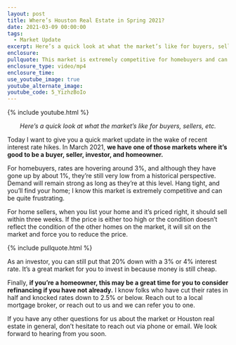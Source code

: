```yaml
---
layout: post
title: Where’s Houston Real Estate in Spring 2021?
date: 2021-03-09 00:00:00
tags:
  - Market Update
excerpt: Here’s a quick look at what the market’s like for buyers, sellers, etc.
enclosure:
pullquote: This market is extremely competitive for homebuyers and can be frustrating.
enclosure_type: video/mp4
enclosure_time:
use_youtube_image: true
youtube_alternate_image:
youtube_code: 5_YizhzBoIo
---
```

{% include youtube.html %}

<p style="text-align: center;"><em>Here’s a quick look at what the market’s like for buyers, sellers, etc.</em></p>

Today I want to give you a quick market update in the wake of recent interest rate hikes. In March 2021, **we have one of those markets where it’s good to be a buyer, seller, investor, and homeowner.**

For homebuyers, rates are hovering around 3%, and although they have gone up by about 1%, they’re still very low from a historical perspective. Demand will remain strong as long as they’re at this level. Hang tight, and you’ll find your home; I know this market is extremely competitive and can be quite frustrating.

For home sellers, when you list your home and it’s priced right, it should sell within three weeks. If the price is either too high or the condition doesn’t reflect the condition of the other homes on the market, it will sit on the market and force you to reduce the price.

{% include pullquote.html %}

As an investor, you can still put that 20% down with a 3% or 4% interest rate. It’s a great market for you to invest in because money is still cheap.

Finally, **if you’re a homeowner, this may be a great time for you to consider refinancing if you have not already.** I know folks who have cut their rates in half and knocked rates down to 2.5% or below. Reach out to a local mortgage broker, or reach out to us and we can refer you to one.

If you have any other questions for us about the market or Houston real estate in general, don’t hesitate to reach out via phone or email. We look forward to hearing from you soon.
